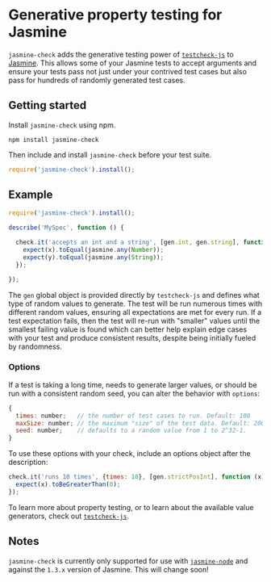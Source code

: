 Generative property testing for Jasmine
=======================================

`jasmine-check` adds the generative testing power of [`testcheck-js`](https://github.com/leebyron/testcheck-js)
to [Jasmine](http://jasmine.github.io/). This allows some of your Jasmine tests
to accept arguments and ensure your tests pass not just under your contrived
test cases but also pass for hundreds of randomly generated test cases.


Getting started
---------------

Install `jasmine-check` using npm.

```shell
npm install jasmine-check
```

Then include and install `jasmine-check` before your test suite.

```javascript
require('jasmine-check').install();
```


Example
-------

```javascript
require('jasmine-check').install();

describe('MySpec', function () {

  check.it('accepts an int and a string', [gen.int, gen.string], function (x, y) {
    expect(x).toEqual(jasmine.any(Number));
    expect(y).toEqual(jasmine.any(String));
  });

});
```

The `gen` global object is provided directly by `testcheck-js` and defines what
type of random values to generate. The test will be run numerous times with
different random values, ensuring all expectations are met for every run. If a
test expectation fails, then the test will re-run with "smaller" values until
the smallest failing value is found which can better help explain edge cases
with your test and produce consistent results, despite being initially fueled
by randomness.

### Options

If a test is taking a long time, needs to generate larger values, or should be
run with a consistent random seed, you can alter the behavior with `options`:

```js
{
  times: number;   // the number of test cases to run. Default: 100
  maxSize: number; // the maximum "size" of the test data. Default: 200
  seed: number;    // defaults to a random value from 1 to 2^32-1.
}
```

To use these options with your check, include an options object after
the description:

```js
check.it('runs 10 times', {times: 10}, [gen.strictPosInt], function (x) {
  expect(x).toBeGreaterThan(0);
});
```

To learn more about property testing, or to learn about the available value
generators, check out [`testcheck-js`](https://github.com/leebyron/testcheck-js).


Notes
-----

`jasmine-check` is currently only supported for use with [`jasmine-node`](https://github.com/mhevery/jasmine-node)
and against the `1.3.x` version of Jasmine. This will change soon!
